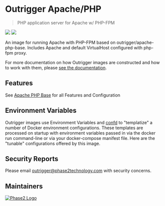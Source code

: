 # Outrigger Apache/PHP

> PHP application server for Apache w/ PHP-FPM

[![](https://images.microbadger.com/badges/version/outrigger/apache-php.svg)](https://microbadger.com/images/outrigger/apache-php
"Get your own version badge on microbadger.com")
[![](https://images.microbadger.com/badges/image/outrigger/apache-php.svg)](https://microbadger.com/images/outrigger/apache-php
"Get your own image badge on microbadger.com")

An image for running Apache with PHP-FPM based on outrigger/apache-php-base. Includes Apache and default VirtualHost configured
with php-fpm proxy.

For more documentation on how Outrigger images are constructed and how to work with them, please [see the documentation](http://docs.outrigger.sh/).

## Features

See [Apache PHP Base](https://github.com/phase2/docker-apache-php-base) for all Features and Configuration

## Environment Variables

Outrigger images use Environment Variables and [confd](https://github.com/kelseyhightower/confd)
to "templatize" a number of Docker environment configurations. These templates are
processed on startup with environment variables passed in via the docker run
command-line or via your docker-compose manifest file. Here are the "tunable"
configurations offered by this image.

## Security Reports

Please email outrigger@phase2technology.com with security concerns.

## Maintainers

[![Phase2 Logo](https://www.phase2technology.com/wp-content/uploads/2015/06/logo-retina.png)](https://www.phase2technology.com)
